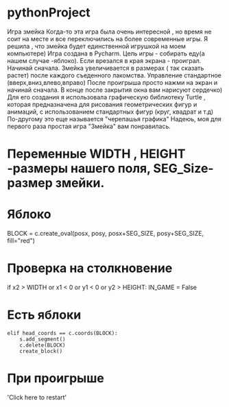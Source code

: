 # pythonProject
Игра змейка 
Когда-то эта игра была очень интересной , но время не соит на месте и все переключились на более современные игры. 
Я решила , что змейка будет единственной игрушкой на моем компьютере) 
Игра создана в Pycharm. Цель игры - собирать еду(а нашем случае -яблоко). 
Если врезался в края экрана - проиграл. Начинай сначала. 
Змейка увеличивается в размерах ( так сказать растет) после каждого съеденного лакомства.
Управление стандартное (вверх,вниз,влево,вправо) 
После проигрыша просто нажми на экран и начинай сначала.
В конце после закрытия окна вам нарисуют сердечко)
Для его создания я использовала графическую библиотеку Turtle , которая предназначена для рисования геометрических фигур и анимаций, 
с использованием стандартных фигур (круг, квадрат и т.д) По-другому это еще называется "черепашья графика" 
Надеюь, моя для первого раза простая игра "Змейка" вам понравилась.

# Переменные WIDTH , HEIGHT -размеры нашего поля, SEG_Size- размер змейки.

# Яблоко
BLOCK = c.create_oval(posx, posy, posx+SEG_SIZE, posy+SEG_SIZE, fill="red")

# Проверка на столкновение
if x2 > WIDTH or x1 < 0 or y1 < 0 or y2 > HEIGHT: IN_GAME = False

# Есть яблоки
    elif head_coords == c.coords(BLOCK):
        s.add_segment()
        c.delete(BLOCK)
        create_block()            
# При проигрыше
'Click here to restart'
